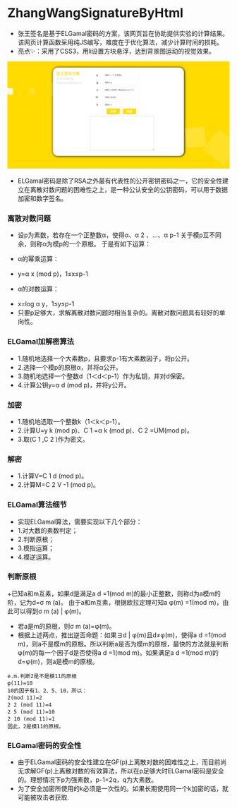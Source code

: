 # ZhangWangSignatureByHtml

- 张王签名是基于ELGamal密码的方案，该网页旨在协助提供实验的计算结果。
该网页计算函数采用纯JS编写，难度在于优化算法，减少计算时间的损耗。
- 亮点✨：采用了CSS3，用li设置方块悬浮，达到背景图运动的视觉效果。


![image](https://raw.githubusercontent.com/HaloYolanda/ZhangWangSignatureByHtml/master/image/img.png)

+ ELGamal密码是除了RSA之外最有代表性的公开密钥密码之一，它的安全性建立在离散对数问题的困难性之上，是一种公认安全的公钥密码，可以用于数据加密和数字签名。

### 离散对数问题
+ 设p为素数，若存在一个正整数α，使得α、α 2 、...、α p-1 关于模p互不同余，则称α为模p的一个原根。 于是有如下运算：
- α的幂乘运算：
+ y=α x (mod p)，1≤x≤p-1
- α的对数运算：
+ x=log α y，1≤y≤p-1
+ 只要p足够大，求解离散对数问题时相当复杂的。离散对数问题具有较好的单向性。

### ELGamal加解密算法

+ 1.随机地选择一个大素数p，且要求p-1有大素数因子，将p公开。
+ 2.选择一个模p的原根α，并将α公开。
+ 3.随机地选择一个整数d（1＜d＜p-1）作为私钥，并对d保密。
+ 4.计算公钥y=α d (mod p)，并将y公开。

### 加密
+ 1.随机地选取一个整数k（1＜k＜p-1）。
+ 2.计算U=y k (mod p)、C 1 =α k (mod p)、C 2 =UM(mod p)。
+ 3.取(C 1 ,C 2 )作为密文。

### 解密
+ 1.计算V=C 1 d (mod p)。
+ 2.计算M=C 2 V -1 (mod p)。

### ELGamal算法细节
+ 实现ELGamal算法，需要实现以下几个部分：
+ 1.对大数的素数判定；
+ 2.判断原根；
+ 3.模指运算；
+ 4.模逆运算。

### 判断原根
+已知a和m互素，如果d是满足a d =1(mod m)的最小正整数，则称d为a模m的阶，记为d=σ m (a)。 由于a和m互素，根据欧拉定理可知a φ(m) =1(mod m)，由此可以得到σ m (a) | φ(m)。
+ 若a是m的原根，则σ m (a)=φ(m)。
+ 根据上述两点，推出逆否命题：如果∃d | φ(m)且d≠φ(m)，使得a d =1(mod m)，则a不是模m的原根。所以判断a是否为模m的原根，最快的方法就是判断φ(m)的每一个因子d是否使得a d =1(mod m)。如果满足a d =1(mod m)的d=φ(m)，则a是模m的原根。
```
e.m.判断2是不是模11的原根
φ(11)=10
10的因子有1、2、5、10，所以：
2(mod 11)=2
2 2 (mod 11)=4
2 5 (mod 11)=10
2 10 (mod 11)=1
因此，2是模11的原根。
```
### ELGamal密码的安全性
+ 由于ELGamal密码的安全性建立在GF(p)上离散对数的困难性之上，而目前尚无求解GF(p)上离散对数的有效算法，所以在p足够大时ELGamal密码是安全的。理想情况下p为强素数，p-1=2q，q为大素数。
+ 为了安全加密所使用的k必须是一次性的。如果长期使用同一个k加密的话，就可能被攻击者获取.

